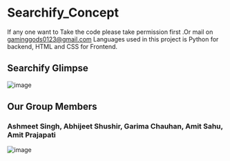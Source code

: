# Searchify_Concept
If any one want to Take the code please take permission first .Or mail on gaminggods0123@gmail.com
 Languages used in this project is Python for backend, HTML and CSS for Frontend.

 ## **Searchify Glimpse** 
 
 ![image](https://github.com/ashmeet07/Searchify_Concept/assets/91828139/e2805683-8bbf-4cee-ac73-555bfa2a57fc)
## **Our Group Members**
### Ashmeet Singh, Abhijeet Shushir, Garima Chauhan, Amit Sahu, Amit Prajapati

![image](https://github.com/ashmeet07/Searchify_Concept/assets/91828139/49cff9a3-907e-4631-bce5-20b7c2846ab2)
 
